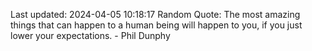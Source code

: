 Last updated: 2024-04-05 10:18:17
Random Quote: The most amazing things that can happen to a human being will happen to you, if you just lower your expectations. - Phil Dunphy